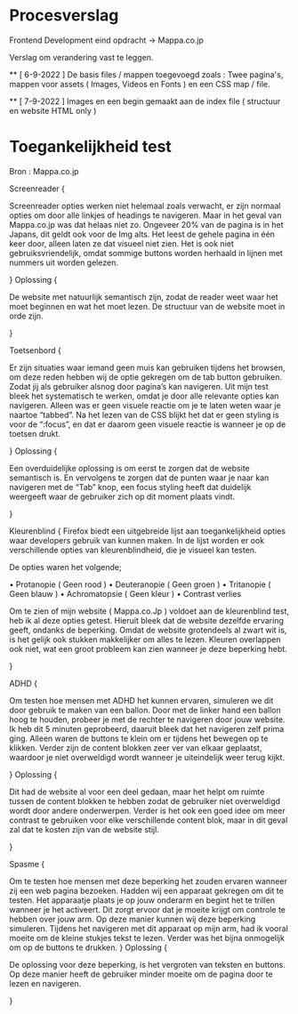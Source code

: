 # Procesverslag
Frontend Development eind opdracht -> Mappa.co.jp

Verslag om verandering vast te leggen.

** [ 6-9-2022 ]
De basis files / mappen toegevoegd zoals : Twee pagina's, mappen voor assets ( Images, Videos en Fonts ) en een CSS map / file.

** [ 7-9-2022 ]
Images en een begin gemaakt aan de index file ( structuur en website HTML only )

# Toegankelijkheid  test
Bron : Mappa.co.jp
 
Screenreader { 

Screenreader opties werken niet helemaal zoals verwacht, er zijn normaal opties om door alle linkjes of headings te navigeren. Maar in het geval van Mappa.co.jp was dat helaas niet zo. 
Ongeveer 20% van de pagina is in het Japans, dit geldt ook voor de Img alts. Het leest de gehele pagina in één keer door, alleen laten ze dat visueel niet zien. Het is ook niet gebruiksvriendelijk, omdat sommige buttons worden herhaald in lijnen met nummers uit worden gelezen. 

}
Oplossing {

De website met natuurlijk semantisch zijn, zodat de reader weet waar het moet beginnen en wat het moet lezen. De structuur van de website moet in orde zijn. 

}


Toetsenbord {

Er zijn situaties waar iemand geen muis kan gebruiken tijdens het browsen,  om deze reden hebben wij de optie gekregen om de tab button gebruiken. Zodat jij als gebruiker alsnog door pagina’s kan navigeren. Uit mijn test bleek het systematisch te werken, omdat je door alle relevante opties kan navigeren. Alleen was er geen visuele reactie om je te laten weten waar je naartoe “tabbed”. Na het lezen van de CSS blijkt het dat er geen styling is voor de “:focus”, en dat er daarom geen visuele reactie is wanneer je op de toetsen drukt.

}
Oplossing {

Een overduidelijke oplossing is om eerst te zorgen dat de website semantisch is. En vervolgens te zorgen dat de punten waar je naar kan navigeren met de “Tab” knop, een focus styling heeft dat duidelijk weergeeft waar de gebruiker zich op dit moment plaats vindt. 

}


Kleurenblind {
Firefox biedt een uitgebreide lijst aan toegankelijkheid opties waar developers gebruik van kunnen maken. In de lijst worden er ook verschillende opties van kleurenblindheid, die je visueel kan testen. 

De opties waren het volgende;

  •	Protanopie ( Geen rood )
  •	Deuteranopie ( Geen groen ) 
  •	Tritanopie ( Geen blauw )
  •	Achromatopsie ( Geen kleur )
  •	Contrast verlies
  
Om te zien of mijn website ( Mappa.co.Jp ) voldoet aan de kleurenblind test, heb ik al deze opties getest. Hieruit bleek dat de website dezelfde ervaring geeft, ondanks de beperking. Omdat de website grotendeels al zwart wit is, is het gelijk ook stukken makkelijker om alles te lezen. Kleuren overlappen ook niet, wat een groot probleem kan zien wanneer je deze beperking hebt.

}

ADHD {

Om testen hoe mensen met ADHD het kunnen ervaren, simuleren we dit door gebruik te maken van een ballon. Door met de linker hand een ballon hoog te houden, probeer je met de rechter te navigeren door jouw website.
Ik heb dit 5 minuten geprobeerd, daaruit bleek dat het navigeren zelf prima ging. Alleen waren de buttons te klein om er tijdens het bewegen op te klikken. Verder zijn de content blokken zeer ver van elkaar geplaatst, waardoor je niet overweldigd wordt wanneer je uiteindelijk weer terug kijkt. 

}
Oplossing {

Dit had de website al voor een deel gedaan, maar het helpt om ruimte tussen de content blokken te hebben zodat de gebruiker niet overweldigd wordt door andere onderwerpen. Verder is het ook een goed idee om meer contrast te gebruiken voor elke verschillende content blok, maar in dit geval zal dat te kosten zijn van de website stijl. 

}

Spasme {

Om te testen hoe mensen met deze beperking het zouden ervaren wanneer zij een web pagina bezoeken. Hadden wij een apparaat gekregen om dit te testen. Het apparaatje plaats je op jouw onderarm en begint het te trillen wanneer je het activeert. Dit zorgt ervoor dat je moeite krijgt om controle te hebben over jouw arm. Op deze manier kunnen wij deze beperking simuleren.
Tijdens het navigeren met dit apparaat op mijn arm, had ik vooral moeite om de kleine stukjes tekst te lezen. Verder was het bijna onmogelijk om op de buttons te drukken.
} 
Oplossing {

De oplossing voor deze beperking, is het vergroten van teksten en buttons. Op deze manier heeft de gebruiker minder moeite om de pagina door te lezen en navigeren.

}





